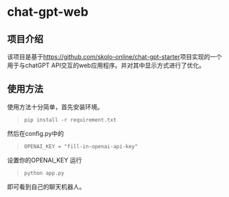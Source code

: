 # chat-gpt-web
## 项目介绍
该项目是基于<https://github.com/skolo-online/chat-gpt-starter>项目实现的一个用于与chatGPT API交互的web应用程序。并对其中显示方式进行了优化。

## 使用方法
使用方法十分简单，首先安装环境。
>`pip install -r requirement.txt`

然后在config.py中的
>`OPENAI_KEY = "fill-in-openai-api-key"`

设置你的OPENAI_KEY
运行
>`python app.py`

即可看到自己的聊天机器人。